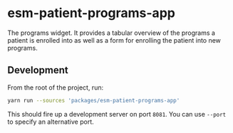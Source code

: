 # esm-patient-programs-app

The programs widget. It provides a tabular overview of the programs a patient is enrolled into as well as a form for enrolling the patient into new programs.

## Development

From the root of the project, run:

```bash
yarn run --sources 'packages/esm-patient-programs-app'
```

This should fire up a development server on port `8081`. You can use `--port` to specify an alternative port.